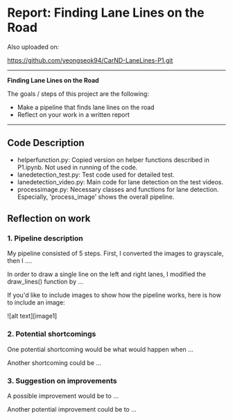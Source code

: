 # **Report: Finding Lane Lines on the Road** 

Also uploaded on:

https://github.com/yeongseok94/CarND-LaneLines-P1.git

---

**Finding Lane Lines on the Road**

The goals / steps of this project are the following:
* Make a pipeline that finds lane lines on the road
* Reflect on your work in a written report

---

## Code Description

* helperfunction.py: Copied version on helper functions described in P1.ipynb. Not used in running of the code.
* lanedetection_test.py: Test code used for detailed test.
* lanedetection_video.py: Main code for lane detection on the test videos.
* processimage.py: Necessary classes and functions for lane detection. Especially, 'process_image' shows the overall pipeline.

## Reflection on work

### 1. Pipeline description

My pipeline consisted of 5 steps. First, I converted the images to grayscale, then I .... 

In order to draw a single line on the left and right lanes, I modified the draw_lines() function by ...

If you'd like to include images to show how the pipeline works, here is how to include an image: 

![alt text][image1]


### 2. Potential shortcomings

One potential shortcoming would be what would happen when ... 

Another shortcoming could be ...


### 3. Suggestion on improvements

A possible improvement would be to ...

Another potential improvement could be to ...
